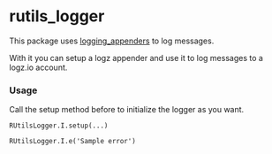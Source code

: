# rutils_logger

This package uses [logging_appenders](https://pub.dev/packages/logging_appenders) to log messages.

With it you can setup a logz appender and use it to log messages to a logz.io account.

### Usage

Call the setup method before to initialize the logger as you want.


```
RUtilsLogger.I.setup(...)
```

```
RUtilsLogger.I.e('Sample error')
```